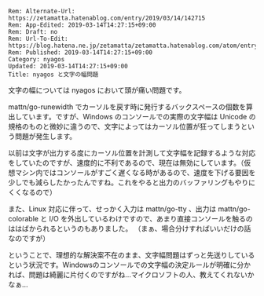 ```header
Rem: Alternate-Url: https://zetamatta.hatenablog.com/entry/2019/03/14/142715
Rem: App-Edited: 2019-03-14T14:27:15+09:00
Rem: Draft: no
Rem: Url-To-Edit: https://blog.hatena.ne.jp/zetamatta/zetamatta.hatenablog.com/atom/entry/17680117126993291548
Rem: Published: 2019-03-14T14:27:15+09:00
Category: nyagos
Updated: 2019-03-14T14:27:15+09:00
Title: nyagos と文字の幅問題
```
文字の幅については nyagos において頭が痛い問題です。

mattn/go-runewidth でカーソルを戻す時に発行するバックスペースの個数を算出しています。ですが、Windows のコンソールでの実際の文字幅は Unicode の規格のものと微妙に違うので、文字によってはカーソル位置が狂ってしまうという問題が発生します。

以前は文字が出力する度にカーソル位置を計測して文字幅を記録するような対応をしていたのですが、速度的に不利であるので、現在は無効にしています。（仮想マシン内ではコンソールがすごく遅くなる時があるので、速度を下げる要因を少しでも減らしたかったんですね。これをやると出力のバッファリングもやりにくくなるので）

また、Linux 対応に伴って、せっかく入力は mattn/go-tty 、出力は mattn/go-colorable と I/O を外出しているわけですので、あまり直接コンソールを触るのははばかられるというのもありました。
（まぁ、場合分けすればいいだけの話なのですが）

ということで、理想的な解決案不在のまま、文字幅問題はずっと先送りしているという状況です。Windowsのコンソールでの文字幅の決定ルールが明確に分かれば、問題は綺麗に片付くのですがね…マイクロソフトの人、教えてくれないかなぁ…
